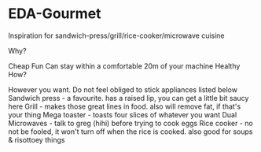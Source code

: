 # EDA-Gourmet
Inspiration for sandwich-press/grill/rice-cooker/microwave cuisine

Why?

Cheap
Fun
Can stay within a comfortable 20m of your machine
Healthy
How?

However you want. Do not feel obliged to stick appliances listed below
Sandwich press - a favourite. has a raised lip, you can get a little bit saucy here
Grill - makes those great lines in food. also will remove fat, if that's your thing
Mega toaster - toasts four slices of whatever you want
Dual Microwaves - talk to greg (hihi) before trying to cook eggs
Rice cooker - no not be fooled, it won't turn off when the rice is cooked. also good for soups & risottoey things
